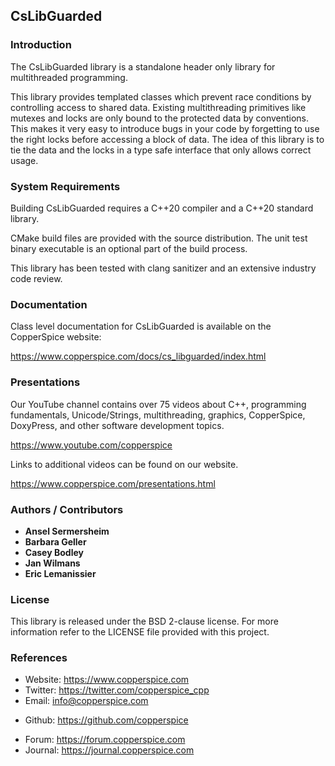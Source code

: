 ## CsLibGuarded

### Introduction

The CsLibGuarded library is a standalone header only library for multithreaded programming.

This library provides templated classes which prevent race conditions by controlling access to shared data. Existing
multithreading primitives like mutexes and locks are only bound to the protected data by conventions. This makes it
very easy to introduce bugs in your code by forgetting to use the right locks before accessing a block of data. The
idea of this library is to tie the data and the locks in a type safe interface that only allows correct usage.


### System Requirements

Building CsLibGuarded requires a C++20 compiler and a C++20 standard library.

CMake build files are provided with the source distribution. The unit test binary executable is
an optional part of the build process.

This library has been tested with clang sanitizer and an extensive industry code review.


### Documentation

Class level documentation for CsLibGuarded is available on the CopperSpice website:

https://www.copperspice.com/docs/cs_libguarded/index.html


### Presentations

Our YouTube channel contains over 75 videos about C++, programming fundamentals, Unicode/Strings, multithreading,
graphics, CopperSpice, DoxyPress, and other software development topics.

https://www.youtube.com/copperspice

Links to additional videos can be found on our website.

https://www.copperspice.com/presentations.html


### Authors / Contributors

* **Ansel Sermersheim**
* **Barbara Geller**
* **Casey Bodley**
* **Jan Wilmans**
* **Eric Lemanissier**


### License

This library is released under the BSD 2-clause license. For more information refer to the LICENSE file provided with
this project.


### References

 * Website:  https://www.copperspice.com
 * Twitter:  https://twitter.com/copperspice_cpp
 * Email:    info@copperspice.com

<!-- -->
 * Github:   https://github.com/copperspice

<!-- -->
 * Forum:    https://forum.copperspice.com
 * Journal:  https://journal.copperspice.com

